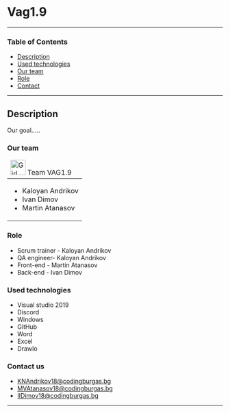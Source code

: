 # Vag1.9
---
### Table of Contents
- [Description](#description)
- [Used technologies](#used-technologies)
- [Our team](#our-team)
- [Role](#role) 
- [Contact](#contact-us)

---

## Description
Our goal.....
### Our team
<table>
  <thead>
    <tr>
      <td align="left">
<img src="https://media.discordapp.net/attachments/807241767974862858/817871387909160970/Z.jpg" alt="Girl in a jacket" width="35" height="35">     Team VAG1.9
      </td>
    </tr>
  </thead>
  <tbody>
    <tr>
      <td>
        <ul>
          <li>Kaloyan Andrikov</li>
          <li>Ivan Dimov</li>
          <li>Martin Atanasov</li>
        </ul>
      </td>
    </tr>
  </tbody>
</table>

### Role
- Scrum trainer - Kaloyan Andrikov
- QA engineer- Kaloyan Andrikov
- Front-end - Martin Atanasov 
- Back-end - Ivan Dimov



### Used technologies

- Visual studio 2019
- Discord
- Windows
- GitHub
- Word
- Excel
- DrawIo
### Contact us
- KNAndrikov18@codingburgas.bg
- MVAtanasov18@codingburgas.bg
- IIDimov18@codingburgas.bg

---

